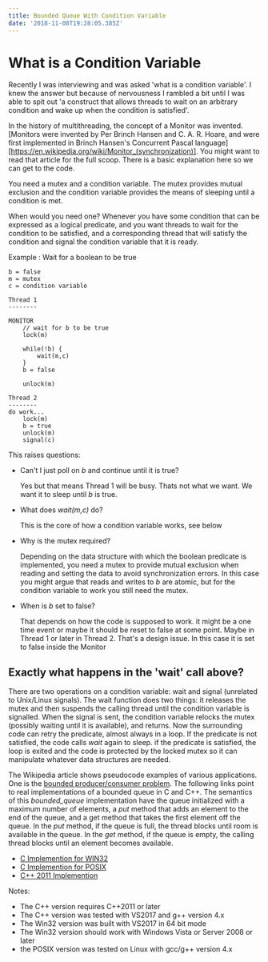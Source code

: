 ```yaml
---
title: Bounded Queue With Condition Variable
date: '2018-11-08T19:28:05.385Z'
---
```


# What is a Condition Variable

Recently I was interviewing and was asked 'what is a condition variable'. I knew the answer but because
of nervousness I rambled a bit until I was able to spit out 'a construct that allows threads to wait on
an arbitrary condition and wake up when the condition is satisfied'. 

In the history of multithreading, the concept of a Monitor was invented. [Monitors were invented by Per Brinch Hansen and C. A. R. Hoare, and were first implemented in Brinch Hansen's Concurrent Pascal language] [https://en.wikipedia.org/wiki/Monitor_(synchronization)]. You might want to read that article for the full scoop. There is a basic explanation here so we can get to the code.

You need a mutex and a condition variable. The mutex provides mutual exclusion and the condition variable provides the means of sleeping until a condition is met.

When would you need one? Whenever you have some condition that can be expressed as a logical predicate, and you want threads to wait for the condition to be satisfied, and a corresponding thread that will satisfy the condition and signal the condition variable that it is ready.

Example : Wait for a boolean to be true

```
b = false
m = mutex
c = condition variable

Thread 1
--------

MONITOR
    // wait for b to be true
    lock(m)

    while(!b) {
        wait(m,c)
    }
    b = false

    unlock(m)

Thread 2
--------
do work...
    lock(m)
    b = true
    unlock(m)
    signal(c)
```

This raises questions:
* Can't I just poll on *b* and continue until it is true? 

    Yes but that means Thread 1 will be busy. Thats not what we want. We want it to sleep
    until *b* is true.
* What does *wait(m,c)* do?    

    This is the core of how a condition variable works, see below
* Why is the mutex required?

    Depending on the data structure with which the boolean predicate
    is implemented, you need a mutex to provide mutual exclusion when
    reading and setting the data to avoid synchronization errors. In this case you 
    might argue that reads and writes to *b* are atomic, but for the condition variable
    to work you still need the mutex. 
* When is *b* set to false?

    That depends on how the code is supposed to work. it might be a one
    time event or maybe it should be reset to false at some point. Maybe 
    in Thread 1 or later in Thread 2. That's a design issue. In this case it is set to
    false inside the Monitor 

## Exactly what happens in the 'wait' call above?

There are two operations on a condition variable: wait and signal (unrelated to Unix/Linux signals).
The wait function does two things: it releases the mutex and then suspends the calling thread until
the condition variable is signalled. When the signal is sent, the condition variable relocks the mutex 
(possibly waiting until it is available), and returns. Now the surrounding code can retry the predicate,
almost always in a loop. If the predicate is not satisfied, the code calls *wait* again to sleep.
if the predicate is satisfied, the loop is exited and the code is protected by the locked mutex so 
it can manipulate whatever data structures are needed.

The Wikipedia article shows pseudocode examples of various applications. One is the [bounded producer/consumer
problem](https://en.wikipedia.org/wiki/Monitor_\(synchronization\)#Solving_the_bounded_producer/consumer_problem).
The following links point to real implementations of a bounded queue in C and C++. The semantics of this *bounded_queue* 
implementation have the queue initialized with a maximum number of elements, a *put* method that adds an element to the end of the queue, and a get method that takes the first element off the queue. In the *put* method, if the queue is full,
the thread blocks until room is available in the queue. In the *get* method, if the queue is empty, the calling
thread blocks until an element becomes available. 

* [C Implemention for WIN32](https://github.com/dmh2000/condvar/tree/master/win32)
* [C Implemention for POSIX](https://github.com/dmh2000/condvar/tree/master/posix)
* [C++ 2011 Implemention](https://github.com/dmh2000/condvar/tree/master/cpp)

Notes:
* The C++ version requires C++2011 or later
* The C++ version was tested with VS2017 and g++ version 4.x
* The Win32 version was built with VS2017 in 64 bit mode
* The Win32 version should work with Windows Vista or Server 2008 or later
* the POSIX version was tested on Linux with gcc/g++ version 4.x
